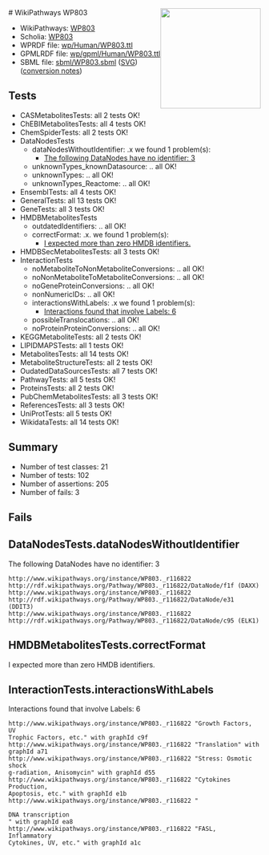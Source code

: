 <img style="float: right; width: 200px" src="../logo.png" />
# WikiPathways WP803

* WikiPathways: [WP803](https://identifiers.org/wikipathways:WP803)
* Scholia: [WP803](https://scholia.toolforge.org/wikipathways/WP803)
* WPRDF file: [wp/Human/WP803.ttl](../wp/Human/WP803.ttl)
* GPMLRDF file: [wp/gpml/Human/WP803.ttl](../wp/gpml/Human/WP803.ttl)
* SBML file: [sbml/WP803.sbml](../sbml/WP803.sbml) ([SVG](../sbml/WP803.svg)) ([conversion notes](../sbml/WP803.txt))

## Tests
* CASMetabolitesTests: all 2 tests OK!
* ChEBIMetabolitesTests: all 4 tests OK!
* ChemSpiderTests: all 2 tests OK!
* DataNodesTests
    * dataNodesWithoutIdentifier: .x we found 1 problem(s):
        * [The following DataNodes have no identifier: 3](#d2d32fa2)
    * unknownTypes_knownDatasource: .. all OK!
    * unknownTypes: .. all OK!
    * unknownTypes_Reactome: .. all OK!
* EnsemblTests: all 4 tests OK!
* GeneralTests: all 13 tests OK!
* GeneTests: all 3 tests OK!
* HMDBMetabolitesTests
    * outdatedIdentifiers: .. all OK!
    * correctFormat: .x. we found 1 problem(s):
        * [I expected more than zero HMDB identifiers.](#ad154c1e)
* HMDBSecMetabolitesTests: all 3 tests OK!
* InteractionTests
    * noMetaboliteToNonMetaboliteConversions: .. all OK!
    * noNonMetaboliteToMetaboliteConversions: .. all OK!
    * noGeneProteinConversions: .. all OK!
    * nonNumericIDs: .. all OK!
    * interactionsWithLabels: .x we found 1 problem(s):
        * [Interactions found that involve Labels: 6](#630d267d)
    * possibleTranslocations: .. all OK!
    * noProteinProteinConversions: .. all OK!
* KEGGMetaboliteTests: all 2 tests OK!
* LIPIDMAPSTests: all 1 tests OK!
* MetabolitesTests: all 14 tests OK!
* MetaboliteStructureTests: all 2 tests OK!
* OudatedDataSourcesTests: all 7 tests OK!
* PathwayTests: all 5 tests OK!
* ProteinsTests: all 2 tests OK!
* PubChemMetabolitesTests: all 3 tests OK!
* ReferencesTests: all 3 tests OK!
* UniProtTests: all 5 tests OK!
* WikidataTests: all 14 tests OK!


## Summary

* Number of test classes: 21
* Number of tests: 102
* Number of assertions: 205
* Number of fails: 3

## Fails

<a name="d2d32fa2" />

## DataNodesTests.dataNodesWithoutIdentifier

The following DataNodes have no identifier: 3
```
http://www.wikipathways.org/instance/WP803._r116822 http://rdf.wikipathways.org/Pathway/WP803._r116822/DataNode/f1f (DAXX)
http://www.wikipathways.org/instance/WP803._r116822 http://rdf.wikipathways.org/Pathway/WP803._r116822/DataNode/e31 (DDIT3)
http://www.wikipathways.org/instance/WP803._r116822 http://rdf.wikipathways.org/Pathway/WP803._r116822/DataNode/c95 (ELK1)
```

<a name="ad154c1e" />

## HMDBMetabolitesTests.correctFormat

I expected more than zero HMDB identifiers.
<a name="630d267d" />

## InteractionTests.interactionsWithLabels

Interactions found that involve Labels: 6
```
http://www.wikipathways.org/instance/WP803._r116822 "Growth Factors, UV
Trophic Factors, etc." with graphId c9f
http://www.wikipathways.org/instance/WP803._r116822 "Translation" with graphId a71
http://www.wikipathways.org/instance/WP803._r116822 "Stress: Osmotic shock
g-radiation, Anisomycin" with graphId d55
http://www.wikipathways.org/instance/WP803._r116822 "Cytokines Production,
Apoptosis, etc." with graphId e1b
http://www.wikipathways.org/instance/WP803._r116822 "

DNA transcription
" with graphId ea8
http://www.wikipathways.org/instance/WP803._r116822 "FASL, Inflammatory
Cytokines, UV, etc." with graphId a1c
```

